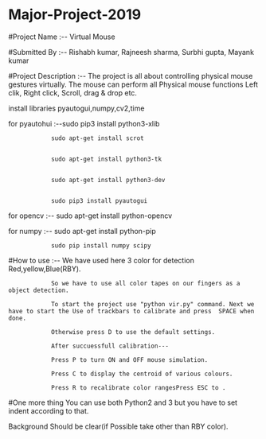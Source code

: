 # Major-Project-2019


#Project Name :-- Virtual Mouse

#Submitted By :-- Rishabh kumar, Rajneesh sharma, Surbhi gupta, Mayank kumar

#Project Description :--
                        The project is all about controlling physical mouse gestures virtually.
                        The mouse can perform all Physical mouse functions Left clik, Right click, Scroll, drag & drop etc.
  
  
  
install libraries pyautogui,numpy,cv2,time


for pyautohui :--sudo pip3 install python3-xlib


                sudo apt-get install scrot
                
                
                sudo apt-get install python3-tk
                
                
                sudo apt-get install python3-dev
                
                
                sudo pip3 install pyautogui
                
                
for opencv :-- sudo apt-get install python-opencv


for numpy :--  sudo apt-get install python-pip  


                sudo pip install numpy scipy


#How to use :-- 
We have used here 3 color for detection Red,yellow,Blue(RBY).

                So we have to use all color tapes on our fingers as a object detection.
                
                To start the project use "python vir.py" command. Next we have to start the Use of trackbars to calibrate and press  SPACE when done.
                
                Otherwise press D to use the default settings.
                
                After succuessfull calibration---
                
                Press P to turn ON and OFF mouse simulation.
                
                Press C to display the centroid of various colours.
                
                Press R to recalibrate color rangesPress ESC to .


#One more thing You can use both Python2 and 3 but you have to set indent according to that.


Background Should be clear(if Possible take other than RBY color).
